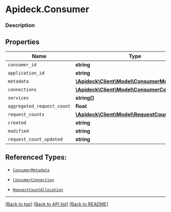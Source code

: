 # Apideck.Consumer

### Description

## Properties
Name | Type | Description | Notes
------------ | ------------- | ------------- | -------------
`consumer_id` | **string** |  | [optional] 
`application_id` | **string** |  | [optional] 
`metadata` | [**\Apideck\Client\Model\ConsumerMetadata**](ConsumerMetadata.md) |  | [optional] 
`connections` | [**\Apideck\Client\Model\ConsumerConnection[]**](ConsumerConnection.md) |  | [optional] 
`services` | **string[]** |  | [optional] 
`aggregated_request_count` | **float** |  | [optional] 
`request_counts` | [**\Apideck\Client\Model\RequestCountAllocation**](RequestCountAllocation.md) |  | [optional] 
`created` | **string** |  | [optional] 
`modified` | **string** |  | [optional] 
`request_count_updated` | **string** |  | [optional] 





## Referenced Types:


* [`ConsumerMetadata`](ConsumerMetadata.md)
* [`ConsumerConnection`](ConsumerConnection.md)


* [`RequestCountAllocation`](RequestCountAllocation.md)




---

[[Back to top]](#) [[Back to API list]](../../../../README.md#documentation-for-api-endpoints) [[Back to README]](../../../../README.md)


